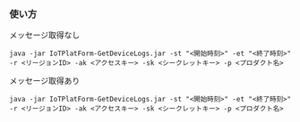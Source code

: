 ### 使い方  

メッセージ取得なし
```
java -jar IoTPlatForm-GetDeviceLogs.jar -st "<開始時刻>" -et "<終了時刻>" -r <リージョンID> -ak <アクセスキー> -sk <シークレットキー> -p <プロダクト名> 
```

メッセージ取得あり
```
java -jar IoTPlatForm-GetDeviceLogs.jar -st "<開始時刻>" -et "<終了時刻>" -r <リージョンID> -ak <アクセスキー> -sk <シークレットキー> -p <プロダクト名> 
```
